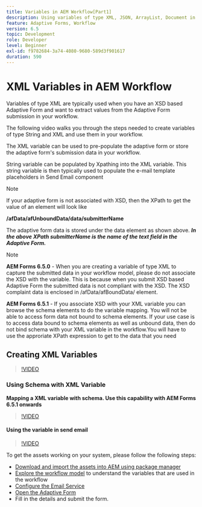 ```yaml
---
title: Variables in AEM Workflow[Part1]
description: Using variables of type XML, JSON, ArrayList, Document in an AEM workflow
feature: Adaptive Forms, Workflow
version: 6.5
topic: Development
role: Developer
level: Beginner
exl-id: f9782684-3a74-4080-9680-589d3f901617
duration: 590
---
```

# XML Variables in AEM Workflow

Variables of type XML are typically used when you have an XSD based Adaptive Form and want to extract values from the Adaptive Form submission in your workflow.

The following video walks you through the steps needed to create variables of type String and XML and use them in your workflow.

The XML variable can be used to pre-populate the adaptive form or store the adaptive form's submission data in your workflow.

String variable can be populated by Xpathing into the XML variable. This string variable is then typically used to populate the e-mail template placeholders in Send Email component

>[!NOTE]
>
>If your adaptive form is not associated with XSD, then the XPath to get the value of an element will look like 
>
>**/afData/afUnboundData/data/submitterName**

The adaptive form data is stored under the data element as shown above. **_In the above XPath submitterName is the name of the text field in the Adaptive Form._**

>[!NOTE]
>
>**AEM Forms 6.5.0** - When you are creating a variable of type XML to capture the submitted data in your workflow model, please do not associate the XSD with the variable. This is because when you submit XSD based Adaptive Form the submitted data is not compliant with the XSD. The XSD complaint data is enclosed in /afData/afBoundData/ element.
>
>**AEM Forms 6.5.1** - If you associate XSD with your XML variable you can browse the schema elements to do the variable mapping. You will not be able to access  form data not bound to schema elements. If your use case is to access data bound to schema elements as well as unbound data, then do not bind schema with your XML variable in the workflow.You will have to use the approriate XPath expression to get to the data that you need

## Creating XML Variables

>[!VIDEO](https://video.tv.adobe.com/v/26440?quality=12&learn=on)

### Using Schema with XML Variable

**Mapping a XML variable with schema. Use this capability with AEM Forms 6.5.1 onwards**

>[!VIDEO](https://video.tv.adobe.com/v/28098?quality=12&learn=on)

#### Using the variable in send email

>[!VIDEO](https://video.tv.adobe.com/v/26441?quality=12&learn=on)

To get the assets working on your system, please follow the following steps:

* [Download and import the assets into AEM using package manager](assets/xmlandstringvariable.zip)
* [Explore the workflow model](http://localhost:4502/editor.html/conf/global/settings/workflow/models/vacationrequest.html) to understand the variables that are used in the workflow
* [Configure the Email Service](https://helpx.adobe.com/experience-manager/6-5/sites/administering/using/notification.html#ConfiguringtheMailService)
* [Open the Adaptive Form](http://localhost:4502/content/dam/formsanddocuments/applicationfortimeoff/jcr:content?wcmmode=disabled)
* Fill in the details and submit the form.
